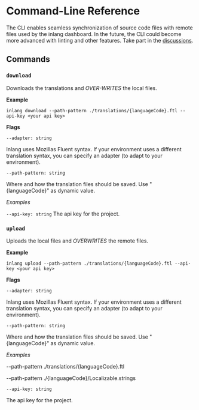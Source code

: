 # Command-Line Reference

The CLI enables seamless synchronization of source code files with remote files used by the inlang dashboard.
In the future, the CLI could become more advanced with linting and other features. Take part in the
[discussions](https://github.com/inlang/inlang/discussions).

## Commands

### `download`

Downloads the translations and _OVER-WRITES_ the local files.

**Example**

`inlang download --path-pattern ./translations/{languageCode}.ftl --api-key <your api key>`

**Flags**

`--adapter: string`

Inlang uses Mozillas Fluent syntax. If your environment uses a different translation syntax, you can specify an adapter (to adapt to your environment).

`--path-pattern: string`

Where and how the translation files should be saved. Use "\{languageCode\}" as dynamic value.

_Examples_

`--api-key: string`
The api key for the project.

### `upload`

Uploads the local files and _OVERWRITES_ the remote files.

**Example**

`inlang upload --path-pattern ./translations/{languageCode}.ftl --api-key <your api key>`

**Flags**

`--adapter: string`

Inlang uses Mozillas Fluent syntax. If your environment uses a different translation syntax, you can specify an adapter (to adapt to your environment).

`--path-pattern: string`

Where and how the translation files should be saved. Use "\{languageCode\}" as dynamic value.

_Examples_

--path-pattern ./translations/\{languageCode\}.ftl

--path-pattern ./\{languageCode\}/Localizable.strings

`--api-key: string`

The api key for the project.
